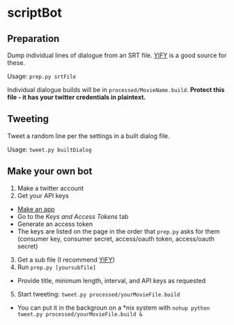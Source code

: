# scriptBot

## Preparation
Dump individual lines of dialogue from an SRT file. [YIFY](http://www.yifysubtitles.com/) is a good source for these.

Usage: `prep.py srtFile `

Individual dialogue builds will be in `processed/MovieName.build`. **Protect this file - it has your twitter credentials in plaintext.**

## Tweeting
Tweet a random line per the settings in a built dialog file.

Usage: `tweet.py builtDialog`

## Make your own bot

1. Make a twitter account
2. Get your API keys
  * [Make an app](https://apps.twitter.com/app/new)
  * Go to the *Keys and Access Tokens* tab
  * Generate an access token
  * The keys are listed on the page in the order that `prep.py` asks for them (consumer key, consumer secret, access/oauth token, access/oauth secret)
3. Get a sub file (I recommend [YIFY](http://www.yifysubtitles.com/))
4. Run `prep.py [yoursubfile]`
  * Provide title, minimum length, interval, and API keys as requested
5. Start tweeting: `tweet.py processed/yourMovieFile.build`
  * You can put it in the backgroun on a *nix system with `nohup python tweet.py processed/yourMovieFile.build &`
